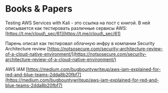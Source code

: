 # Books & Papers

Testing AWS Services with Kali - это ссылка на пост с книгой. В ней описывается как тестировать различные сервисы AWS: [https://t.me/cloud\_sec/61](https://t.me/cloud\_sec/61)

Парень описал как тестировал облачную инфру в компании Security Architecture review [https://notsosecure.com/security-architecture-review-of-a-cloud-native-environment/](https://notsosecure.com/security-architecture-review-of-a-cloud-native-environment/)

AWS IAM [https://medium.com/bugbountywriteup/aws-iam-explained-for-red-and-blue-teams-2dda8b20fbf7](https://medium.com/bugbountywriteup/aws-iam-explained-for-red-and-blue-teams-2dda8b20fbf7)
